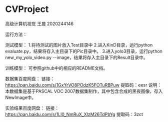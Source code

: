 # CVProject

高级计算机视觉 王晨 2020244146

运行方法：

测试模型：
1.将待测试的图片放入Test目录中
2.进入KinD目录，运行python evaluate.py，结果将存入主目录下的Pic目录中。
3.进入yolo3目录，运行python new_my_yolo_video.py --image，结果将存入主目录下的Result目录中。

训练模型：
可参照github中的相应的README文档。


数据集百度网盘：
链接：https://pan.baidu.com/s/1GxYrVO8POdzK5FOTuRBPuw 
提取码：eesr 
说明：本数据集是基于PASCAL VOC 2007数据集制作，其中包含合成的黑夜图像，存入NewImage中。


实验结果百度网盘：
链接：https://pan.baidu.com/s/1Ll0_NmRuX_XlzM26TdPbYg 
提取码：3zct 
